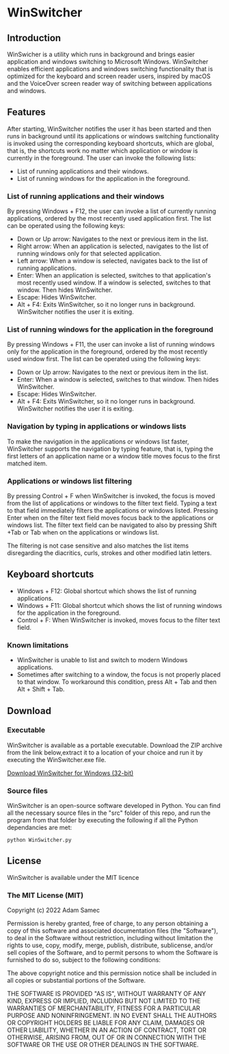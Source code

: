 # WinSwitcher
## Introduction
WinSwicher is a utility which runs in background and brings easier application and windows switching to Microsoft Windows. WinSwitcher enables efficient applications and windows switching functionality that is optimized for the keyboard and screen reader users, inspired by macOS and the VoiceOver screen reader way of switching between applications and windows.

## Features
After starting, WinSwitcher notifies the user it has been started and then runs in background until its applications or windows switching functionality is invoked using the corresponding keyboard shortcuts, which are global, that is, the shortcuts work no matter which application or window is currently in the foreground. The user can invoke the following lists:

* List of running applications and their windows.
* List of running windows for the application in the foreground.

### List of running applications and their windows
By pressing Windows + F12, the user can invoke a list of currently running applications, ordered by the most recently used application first. The list can be operated using the following keys:

* Down or Up arrow: Navigates to the next or previous item in the list.
* Right arrow: When an application is selected, navigates to the list of running windows only for that selected application.
* Left arrow: When a window is selected, navigates back to the list of running applications.
* Enter: When an application is selected, switches to that application's most recently used window. If a window is selected, switches to that window. Then hides WinSwitcher.
* Escape: Hides WinSwitcher.
* Alt + F4: Exits WinSwitcher, so it no longer runs in background. WinSwitcher notifies the user it is exiting.

### List of running windows for the application in the foreground
By pressing Windows + F11, the user can invoke a list of running windows  only for the application in the foreground, ordered by the most recently used window first. The list can be operated using the following keys:

* Down or Up arrow: Navigates to the next or previous item in the list.
* Enter: When a window is selected, switches to that window. Then hides WinSwitcher.
* Escape: Hides WinSwitcher.
* Alt + F4: Exits WinSwitcher, so it no longer runs in background. WinSwitcher notifies the user it is exiting.

### Navigation by typing in applications or windows lists
To make the navigation in the applications or windows list faster, WinSwitcher supports the navigation by typing feature, that is, typing the first letters of an application name or a window title moves focus to the first matched item.

### Applications or windows list filtering
By pressing Control + F when WinSwitcher is invoked, the focus is moved from the list of applications or windows to the filter text field. Typing a text to that field immediately filters the applications or windows listed. Pressing Enter when on the filter text field moves focus back to the applications or windows list. The filter text field can be navigated to also by pressing Shift +Tab or Tab when on the applications or windows list.

The filtering is not case sensitive and also matches the list items disregarding the diacritics, curls, strokes and other modified latin letters. 

## Keyboard shortcuts
* Windows + F12: Global shortcut which shows the list of running applications.
* Windows + F11: Global shortcut which shows the list of running windows for the application in the foreground.
* Control + F: When WinSwitcher is invoked, moves focus to the filter text field.

### Known limitations
* WinSwitcher is unable to list and switch to modern Windows applications.
* Sometimes after switching to a window, the focus is not properly placed to that window. To workaround this condition, press Alt + Tab and then Alt + Shift + Tab.

## Download
### Executable
WinSwitcher is available as a portable executable. Download the ZIP archive from the link below,extract it to a location of your choice and run it by executing the WinSwitcher.exe file.

[Download WinSwitcher for Windows (32-bit)][executable-download]

### Source files
WinSwitcher is an open-source software developed in Python. You can find all the necessary source files in the "src" folder of this repo, and run the program from that folder by executing the following if all the Python dependancies are met:

    python WinSwitcher.py

## License
WinSwitcher is available under the MIT licence

### The MIT License (MIT)

Copyright (c) 2022 Adam Samec

Permission is hereby granted, free of charge, to any person obtaining a copy of
this software and associated documentation files (the "Software"), to deal in
the Software without restriction, including without limitation the rights to
use, copy, modify, merge, publish, distribute, sublicense, and/or sell copies of
the Software, and to permit persons to whom the Software is furnished to do so,
subject to the following conditions:

The above copyright notice and this permission notice shall be included in all
copies or substantial portions of the Software.

THE SOFTWARE IS PROVIDED "AS IS", WITHOUT WARRANTY OF ANY KIND, EXPRESS OR
IMPLIED, INCLUDING BUT NOT LIMITED TO THE WARRANTIES OF MERCHANTABILITY, FITNESS
FOR A PARTICULAR PURPOSE AND NONINFRINGEMENT. IN NO EVENT SHALL THE AUTHORS OR
COPYRIGHT HOLDERS BE LIABLE FOR ANY CLAIM, DAMAGES OR OTHER LIABILITY, WHETHER
IN AN ACTION OF CONTRACT, TORT OR OTHERWISE, ARISING FROM, OUT OF OR IN
CONNECTION WITH THE SOFTWARE OR THE USE OR OTHER DEALINGS IN THE SOFTWARE.

[executable-download]: http://files.adamsamec.cz/adamsamec.cz/files/apps/WinSwitcher%20(Win-32bit).zip
